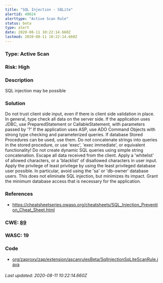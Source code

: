 ```yaml
---
title: "SQL Injection - SQLite"
alertid: 40024
alerttype: "Active Scan Rule"
status: beta
type: alert
date: 2020-08-11 10:22:14.660Z
lastmod: 2020-08-11 10:22:14.660Z
---
```

### Type: Active Scan

### Risk: High

### Description

SQL injection may be possible

### Solution

Do not trust client side input, even if there is client side validation in place. 
In general, type check all data on the server side.
If the application uses JDBC, use PreparedStatement or CallableStatement, with parameters passed by '?'
If the application uses ASP, use ADO Command Objects with strong type checking and parameterized queries.
If database Stored Procedures can be used, use them.
Do *not* concatenate strings into queries in the stored procedure, or use 'exec', 'exec immediate', or equivalent functionality!
Do not create dynamic SQL queries using simple string concatenation.
Escape all data received from the client.
Apply a 'whitelist' of allowed characters, or a 'blacklist' of disallowed characters in user input.
Apply the privilege of least privilege by using the least privileged database user possible.
In particular, avoid using the 'sa' or 'db-owner' database users. This does not eliminate SQL injection, but minimizes its impact.
Grant the minimum database access that is necessary for the application.

### References

* https://cheatsheetseries.owasp.org/cheatsheets/SQL_Injection_Prevention_Cheat_Sheet.html

### CWE: [89](https://cwe.mitre.org/data/definitions/89.html)

### WASC:  19

### Code

 * [org/zaproxy/zap/extension/ascanrulesBeta/SqlInjectionSqLiteScanRule.java](https://github.com/zaproxy/zap-extensions/blob/master/addOns/ascanrulesBeta/src/main/java/org/zaproxy/zap/extension/ascanrulesBeta/SqlInjectionSqLiteScanRule.java)

###### Last updated: 2020-08-11 10:22:14.660Z
